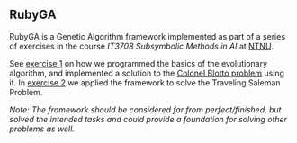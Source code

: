 ## RubyGA

RubyGA is a Genetic Algorithm framework implemented as part of a series of exercises in the course _IT3708 Subsymbolic Methods in AI_ at [NTNU](http://ntnu.no).

See [exercise 1](RubyGA/blob/master/docs/assignment-1.pdf?raw=true) on how we programmed the basics of the evolutionary algorithm, and implemented a solution to the [Colonel Blotto problem](http://en.wikipedia.org/wiki/Colonel_Blotto) using it.
In [exercise 2](RubyGA/blob/master/docs/assignment-1.pdf?raw=true) we applied the framework to solve the Traveling Saleman Problem.

*Note: The framework should be considered far from perfect/finished, but solved the intended tasks and could provide a foundation for solving other problems as well.*

